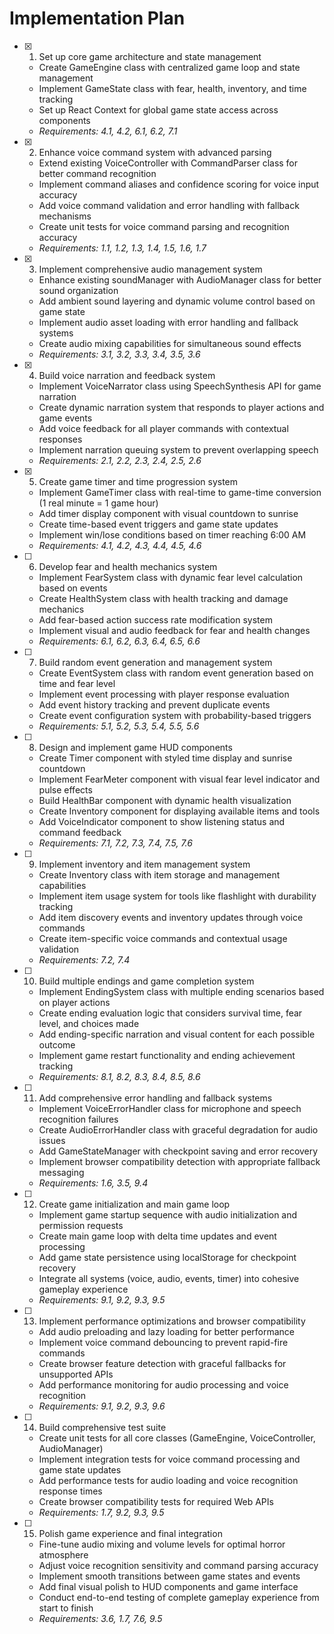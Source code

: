 # Implementation Plan

- [x] 1. Set up core game architecture and state management





  - Create GameEngine class with centralized game loop and state management
  - Implement GameState class with fear, health, inventory, and time tracking
  - Set up React Context for global game state access across components
  - _Requirements: 4.1, 4.2, 6.1, 6.2, 7.1_

- [x] 2. Enhance voice command system with advanced parsing





  - Extend existing VoiceController with CommandParser class for better command recognition
  - Implement command aliases and confidence scoring for voice input accuracy
  - Add voice command validation and error handling with fallback mechanisms
  - Create unit tests for voice command parsing and recognition accuracy
  - _Requirements: 1.1, 1.2, 1.3, 1.4, 1.5, 1.6, 1.7_

- [x] 3. Implement comprehensive audio management system





  - Enhance existing soundManager with AudioManager class for better sound organization
  - Add ambient sound layering and dynamic volume control based on game state
  - Implement audio asset loading with error handling and fallback systems
  - Create audio mixing capabilities for simultaneous sound effects
  - _Requirements: 3.1, 3.2, 3.3, 3.4, 3.5, 3.6_

- [x] 4. Build voice narration and feedback system




  - Implement VoiceNarrator class using SpeechSynthesis API for game narration
  - Create dynamic narration system that responds to player actions and game events
  - Add voice feedback for all player commands with contextual responses
  - Implement narration queuing system to prevent overlapping speech
  - _Requirements: 2.1, 2.2, 2.3, 2.4, 2.5, 2.6_

- [x] 5. Create game timer and time progression system





  - Implement GameTimer class with real-time to game-time conversion (1 real minute = 1 game hour)
  - Add timer display component with visual countdown to sunrise
  - Create time-based event triggers and game state updates
  - Implement win/lose conditions based on timer reaching 6:00 AM
  - _Requirements: 4.1, 4.2, 4.3, 4.4, 4.5, 4.6_

- [ ] 6. Develop fear and health mechanics system
  - Implement FearSystem class with dynamic fear level calculation based on events
  - Create HealthSystem class with health tracking and damage mechanics
  - Add fear-based action success rate modification system
  - Implement visual and audio feedback for fear and health changes
  - _Requirements: 6.1, 6.2, 6.3, 6.4, 6.5, 6.6_

- [ ] 7. Build random event generation and management system
  - Create EventSystem class with random event generation based on time and fear level
  - Implement event processing with player response evaluation
  - Add event history tracking and prevent duplicate events
  - Create event configuration system with probability-based triggers
  - _Requirements: 5.1, 5.2, 5.3, 5.4, 5.5, 5.6_

- [ ] 8. Design and implement game HUD components
  - Create Timer component with styled time display and sunrise countdown
  - Implement FearMeter component with visual fear level indicator and pulse effects
  - Build HealthBar component with dynamic health visualization
  - Create Inventory component for displaying available items and tools
  - Add VoiceIndicator component to show listening status and command feedback
  - _Requirements: 7.1, 7.2, 7.3, 7.4, 7.5, 7.6_

- [ ] 9. Implement inventory and item management system
  - Create Inventory class with item storage and management capabilities
  - Implement item usage system for tools like flashlight with durability tracking
  - Add item discovery events and inventory updates through voice commands
  - Create item-specific voice commands and contextual usage validation
  - _Requirements: 7.2, 7.4_

- [ ] 10. Build multiple endings and game completion system
  - Implement EndingSystem class with multiple ending scenarios based on player actions
  - Create ending evaluation logic that considers survival time, fear level, and choices made
  - Add ending-specific narration and visual content for each possible outcome
  - Implement game restart functionality and ending achievement tracking
  - _Requirements: 8.1, 8.2, 8.3, 8.4, 8.5, 8.6_

- [ ] 11. Add comprehensive error handling and fallback systems
  - Implement VoiceErrorHandler class for microphone and speech recognition failures
  - Create AudioErrorHandler class with graceful degradation for audio issues
  - Add GameStateManager with checkpoint saving and error recovery
  - Implement browser compatibility detection with appropriate fallback messaging
  - _Requirements: 1.6, 3.5, 9.4_

- [ ] 12. Create game initialization and main game loop
  - Implement game startup sequence with audio initialization and permission requests
  - Create main game loop with delta time updates and event processing
  - Add game state persistence using localStorage for checkpoint recovery
  - Integrate all systems (voice, audio, events, timer) into cohesive gameplay experience
  - _Requirements: 9.1, 9.2, 9.3, 9.5_

- [ ] 13. Implement performance optimizations and browser compatibility
  - Add audio preloading and lazy loading for better performance
  - Implement voice command debouncing to prevent rapid-fire commands
  - Create browser feature detection with graceful fallbacks for unsupported APIs
  - Add performance monitoring for audio processing and voice recognition
  - _Requirements: 9.1, 9.2, 9.3, 9.6_

- [ ] 14. Build comprehensive test suite
  - Create unit tests for all core classes (GameEngine, VoiceController, AudioManager)
  - Implement integration tests for voice command processing and game state updates
  - Add performance tests for audio loading and voice recognition response times
  - Create browser compatibility tests for required Web APIs
  - _Requirements: 1.7, 9.2, 9.3, 9.5_

- [ ] 15. Polish game experience and final integration
  - Fine-tune audio mixing and volume levels for optimal horror atmosphere
  - Adjust voice recognition sensitivity and command parsing accuracy
  - Implement smooth transitions between game states and events
  - Add final visual polish to HUD components and game interface
  - Conduct end-to-end testing of complete gameplay experience from start to finish
  - _Requirements: 3.6, 1.7, 7.6, 9.5_
